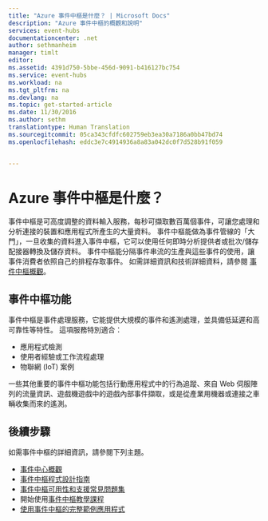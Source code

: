 ```yaml
---
title: "Azure 事件中樞是什麼？ | Microsoft Docs"
description: "Azure 事件中樞的概觀和說明"
services: event-hubs
documentationcenter: .net
author: sethmanheim
manager: timlt
editor: 
ms.assetid: 4391d750-5bbe-456d-9091-b416127bc754
ms.service: event-hubs
ms.workload: na
ms.tgt_pltfrm: na
ms.devlang: na
ms.topic: get-started-article
ms.date: 11/30/2016
ms.author: sethm
translationtype: Human Translation
ms.sourcegitcommit: 05ca343cfdfc602759eb3ea30a7186a0bb47bd74
ms.openlocfilehash: eddc3e7c4914936a8a83a042dc0f7d528b91f059


---
```

# <a name="what-is-azure-event-hubs"></a>Azure 事件中樞是什麼？
事件中樞是可高度調整的資料輸入服務，每秒可擷取數百萬個事件，可讓您處理和分析連接的裝置和應用程式所產生的大量資料。 事件中樞能做為事件管線的「大門」，一旦收集的資料進入事件中樞，它可以使用任何即時分析提供者或批次/儲存配接器轉換及儲存資料。 事件中樞能分隔事件串流的生產與這些事件的使用，讓事件消費者依照自己的排程存取事件。 如需詳細資訊和技術詳細資料，請參閱 [事件中樞概觀](event-hubs-overview.md)。

## <a name="event-hubs-capabilities"></a>事件中樞功能
事件中樞是事件處理服務，它能提供大規模的事件和遙測處理，並具備低延遲和高可靠性等特性。 這項服務特別適合：

* 應用程式檢測
* 使用者經驗或工作流程處理
* 物聯網 (IoT) 案例

一些其他重要的事件中樞功能包括行動應用程式中的行為追蹤、來自 Web 伺服陣列的流量資訊、遊戲機遊戲中的遊戲內部事件擷取，或是從產業用機器或連接之車輛收集而來的遙測。

## <a name="next-steps"></a>後續步驟
如需事件中樞的詳細資訊，請參閱下列主題。

* [事件中心概觀](event-hubs-overview.md)
* [事件中樞程式設計指南](event-hubs-programming-guide.md)
* [事件中樞可用性和支援常見問題集](event-hubs-availability-and-support-faq.md)
* 開始使用[事件中樞教學課程][Event Hubs tutorial]
* [使用事件中樞的完整範例應用程式][sample application that uses Event Hubs]

[Event Hubs tutorial]: event-hubs-csharp-ephcs-getstarted.md
[sample application that uses Event Hubs]: https://code.msdn.microsoft.com/Service-Bus-Event-Hub-286fd097



<!--HONumber=Dec16_HO1-->



